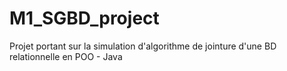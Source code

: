 # M1_SGBD_project
Projet portant sur la simulation d'algorithme de jointure d'une BD relationnelle en POO - Java
